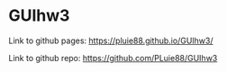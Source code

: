 # GUIhw3

Link to github pages:
https://pluie88.github.io/GUIhw3/


Link to github repo:
https://github.com/PLuie88/GUIhw3
